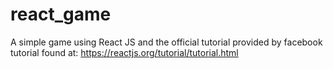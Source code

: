 # react_game
A simple game using React JS and the official tutorial provided by facebook
tutorial found at: https://reactjs.org/tutorial/tutorial.html
